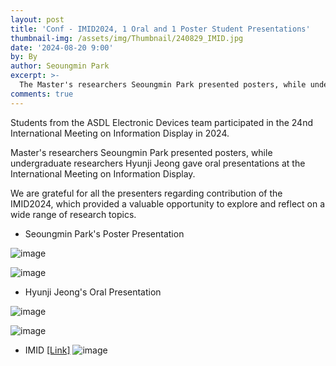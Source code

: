 ```yaml
---
layout: post
title: 'Conf - IMID2024, 1 Oral and 1 Poster Student Presentations'
thumbnail-img: /assets/img/Thumbnail/240829_IMID.jpg
date: '2024-08-20 9:00'
by: By
author: Seoungmin Park
excerpt: >-
  The Master's researchers Seoungmin Park presented posters, while undergraduate researchers Hyunji Jeong gave oral presentations at the International Meeting on Information Display.
comments: true
---
```

Students from the ASDL Electronic Devices team participated in the 24nd International Meeting on Information Display in 2024.

Master's researchers Seoungmin Park presented posters, while undergraduate researchers Hyunji Jeong gave oral presentations at the International Meeting on Information Display.

 We are grateful for all the presenters regarding contribution of the IMID2024, which provided a valuable opportunity to explore and reflect on a wide range of research topics.


- Seoungmin Park's Poster Presentation

![image](https://github.com/user-attachments/assets/022c15ff-8d15-49c5-8583-e41cee89b28e)
  
![image](https://github.com/user-attachments/assets/b3b48cf2-3620-4290-808c-9a02b4e4114d)


- Hyunji Jeong's Oral Presentation

![image](https://github.com/user-attachments/assets/5889f4c9-03e8-468b-a6d3-c049030bc9a4)
  
![image](https://github.com/user-attachments/assets/13cf2b95-1b57-4098-92d6-c895e643110a)

  


  
- IMID [[Link]](https://www.imid.or.kr/2024/index.asp)
![image](https://github.com/user-attachments/assets/ae5e03c7-cbfd-47f3-89c9-a1df6cf706c7)

